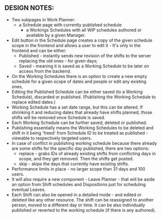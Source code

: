 ## DESIGN NOTES:
- Two subpages in Work Planner:
  - a Schedule page with currently published schedule
    - a Workings Schedules with all WIP schedules authored or available by a given Manager.
- Edit button in the Schedule page creates a copy of the given schedule scope in the frontend and allows a user to edit it - It's only in the frontend and can be either:
  - Published - instantly sends new revision of the shifts to the server replacing the old ones - for given days;
  - Saved - meaning it is saved as a Working Schedule to be later on access from the backend.
- On the Working Schedules there is an option to create a new empty schedule for a given scope of dates and people or edit any existing ones,
- Editing the Published Schedule can be either saved (to a Working Schedule), discarded or published. (Publishing the Working Schedule to replace edited dates.)
- Working Schedule has a set date range, but this can be altered. If shrinking it and reducing dates that already have shifts planned, those shifts will be removed once Schedule is saved.
- Each Working Schedule can be further saved, deleted or published.
- Publishing essentially means the Working Schedules to be deleted and shift in it being 'freed' from Schedule ID to be treated as published - viewable to respectively targeted users.
- In case of conflict in publishing working schedule because there already are some shifts for the specific day published, there are two options:
  - replace - grabs IDs of already existing shifts from conflicting days in scope, and they get removed. Then the shifts get posted.
  - skip - skips the days that currently have existing shifts.
- Performance limits in place - no larger scope than 31 days and 100 users.
- It will also require a new component - Leave Planner - that will be aside an option from Shift schedules and Dispositions just for scheduling eventual Leaves.
- Each Shift can also be opened in a detailed mode - and edited or deleted like any other resource. The shift can be reassigned to another person, moved to a different day or time. It can be also individually published or reverted to the working schedule (if there is any authored).
